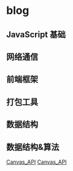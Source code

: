 # blog
## JavaScript 基础
## 网络通信
## 前端框架
## 打包工具

## 数据结构
## 数据结构&算法
[Canvas_API](https://github.com/Capactity/blog/blob/master/data-structure/数组.md)
[Canvas_API](https://github.com/Capactity/blog/blob/master/Canvas_API.md)